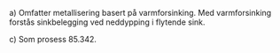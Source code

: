a) Omfatter metallisering basert på varmforsinking. Med varmforsinking forstås sinkbelegging ved neddypping i flytende sink.

c) Som prosess 85.342.

